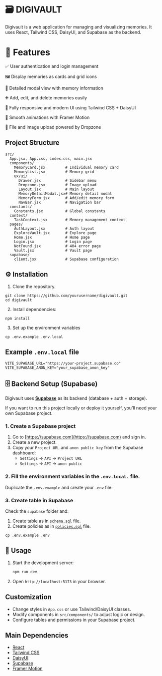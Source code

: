 # 🗃 DIGIVAULT

Digivault is a web application for managing and visualizing memories. It uses React, Tailwind CSS, DaisyUI, and Supabase as the backend.

# 🌟 Features

✅ User authentication and login management

🖼 Display memories as cards and grid icons

📌 Detailed modal view with memory information

➕ Add, edit, and delete memories easily

📱 Fully responsive and modern UI using Tailwind CSS + DaisyUI

🎨 Smooth animations with Framer Motion

📂 File and image upload powered by Dropzone

## Project Structure

```
src/
  App.jsx, App.css, index.css, main.jsx
  components/
    MemoryCard.jsx         # Individual memory card
    MemoryList.jsx         # Memory grid
    ux/ui/
      Drawer.jsx           # Sidebar menu
      Dropzone.jsx         # Image upload
      Layout.jsx           # Main layout
      MemoryDetailModal.jsx# Memory detail modal
      MemoryForm.jsx       # Add/edit memory form
      NavBar.jsx           # Navigation bar
  constants/
    Constants.jsx          # Global constants
  context/
    TaskContext.jsx        # Memory management context
  pages/
    AuthLayout.jsx         # Auth layout
    ExploreVault.jsx       # Explore page
    Home.jsx               # Home page
    Login.jsx              # Login page
    NotFound.jsx           # 404 error page
    Vault.jsx              # Vault page
  supabase/
    client.jsx             # Supabase configuration
```

## ⚙️ Installation

1. Clone the repository.

```
git clone https://github.com/yourusername/digivault.git
cd digivault
```

2. Install dependencies:

```
npm install
```

3. Set up the environment variables

```
cp .env.example .env.local
```

## Example `.env.local` file

```
VITE_SUPABASE_URL="https://your-project.supabase.co"
VITE_SUPABASE_ANON_KEY="your_supabase_anon_key"
```

## 🗄 Backend Setup (Supabase)

Digivault uses **[Supabase](https://supabase.com/)** as its backend (database + auth + storage).

If you want to run this project locally or deploy it yourself, you’ll need your own Supabase project.

### 1. Create a Supabase project

1. Go to [https://supabase.com](https://supabase.com) and sign in.
2. Create a new project.
3. Copy your `Project URL` and `anon public key` from the Supabase dashboard:
   - `Settings` → `API` → `Project URL`
   - `Settings` → `API` → `anon public`

### 2. Fill the environment variables in the `.env.local.` file.

Duplicate the `.env.example` and create your `.env` file:

### 3. Create table in Supabase

Check the `supabase` folder and:

1. Create table as in [`schema.sql`](src/supabase/schema.sql) file.
2. Create policies as in [`policies.sql`](src/supabase/policies.sql) file.

```
cp .env.example .env
```

## 🚀 Usage

1. Start the development server:

   ```bash
   npm run dev
   ```

2. Open `http://localhost:5173` in your browser.

## Customization

- Change styles in `App.css` or use Tailwind/DaisyUI classes.
- Modify components in `src/components/` to adjust logic or design.
- Configure tables and permissions in your Supabase project.

## Main Dependencies

- [React](https://react.dev/)
- [Tailwind CSS](https://tailwindcss.com/)
- [DaisyUI](https://daisyui.com/)
- [Supabase](https://supabase.com/)
- [Framer Motion](https://www.framer.com/motion/)

```

```
